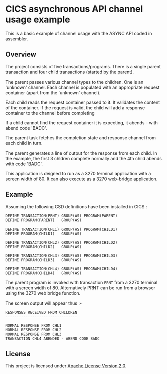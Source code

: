 # CICS asynchronous API channel usage example

This is a basic example of channel usage with the ASYNC API coded in assembler.

## Overview

The project consists of five transactions/programs. There is a single parent transaction 
and four child transactions (started by the parent).

The parent passes various channel types to the children. One is an 'unknown' 
channel. Each channel is populated with an appropriate  request container (apart from the 
'unknown' channel).

Each child reads the request container passed to it. It validates the content of the 
container. If the request is valid, the child will add a response container to the 
channel before completing
 
If a child cannot find the request container it is expecting, it abends - with abend code 
'BADC'.

The parent task fetches the completion state and response channel from each child in
turn. 

The parent generates a line of output for the response from each child. In the example,
the first 3 chldren complete normally and the 4th child abends with code 'BADC'.

This application is deigned to run as a 3270 terminal application with a screen width of 80.
It can also execute as a 3270 web-bridge application.


## Example

Assuming the following CSD definitions have been installed in CICS :

    DEFINE TRANSACTION(PRNT) GROUP(AS) PROGRAM(PARENT)
    DEFINE PROGRAM(PARENT)   GROUP(AS) 

    DEFINE TRANSACTION(CHL1) GROUP(AS) PROGRAM(CHILD1)
    DEFINE PROGRAM(CHILD1)   GROUP(AS) 
    
    DEFINE TRANSACTION(CHL2) GROUP(AS) PROGRAM(CHILD2)
    DEFINE PROGRAM(CHILD2)   GROUP(AS) 

    DEFINE TRANSACTION(CHL3) GROUP(AS) PROGRAM(CHILD3)
    DEFINE PROGRAM(CHILD3)   GROUP(AS) 

    DEFINE TRANSACTION(CHL4) GROUP(AS) PROGRAM(CHILD4)
    DEFINE PROGRAM(CHILD4)   GROUP(AS) 


The parent program is invoked with transaction `PRNT` from a 3270 terminal with a 
screen width of 80. Alternatively PRNT can be run from a browser using the 3270 
web bridge function. 

The screen output will appear thus :-

	RESPONSES RECEIVED FROM CHILDREN               
	--------------------------------               
                                               
	NORMAL RESPONSE FROM CHL1                      
	NORMAL RESPONSE FROM CHL2                      
	NORMAL RESPONSE FROM CHL3                      
	TRANSACTION CHL4 ABENDED - ABEND CODE BADC     

## License

This project is licensed under [Apache License Version 2.0](LICENSE).  
 






